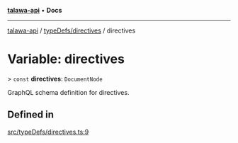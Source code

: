[**talawa-api**](../../../README.md) • **Docs**

***

[talawa-api](../../../modules.md) / [typeDefs/directives](../README.md) / directives

# Variable: directives

\> `const` **directives**: `DocumentNode`

GraphQL schema definition for directives.

## Defined in

[src/typeDefs/directives.ts:9](https://github.com/PalisadoesFoundation/talawa-api/blob/f9e8275b1ddff2d3edcec79ee3b37c07998f6cc3/src/typeDefs/directives.ts#L9)
